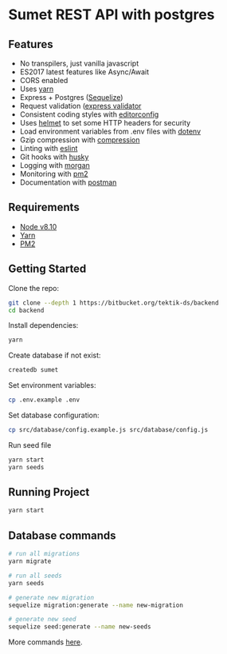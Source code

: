 # Sumet REST API with postgres

## Features

- No transpilers, just vanilla javascript
- ES2017 latest features like Async/Await
- CORS enabled
- Uses [yarn](https://yarnpkg.com)
- Express + Postgres ([Sequelize](http://docs.sequelizejs.com/))
- Request validation ([express validator](https://github.com/ctavan/express-validator)
- Consistent coding styles with [editorconfig](http://editorconfig.org)
- Uses [helmet](https://github.com/helmetjs/helmet) to set some HTTP headers for security
- Load environment variables from .env files with [dotenv](https://github.com/rolodato/dotenv-safe)
- Gzip compression with [compression](https://github.com/expressjs/compression)
- Linting with [eslint](http://eslint.org)
- Git hooks with [husky](https://github.com/typicode/husky)
- Logging with [morgan](https://github.com/expressjs/morgan)
- Monitoring with [pm2](https://github.com/Unitech/pm2)
- Documentation with [postman](https://postman.com)

## Requirements

- [Node v8.10](https://nodejs.org/en/download/current/)
- [Yarn](https://yarnpkg.com/en/docs/install)
- [PM2](http://pm2.keymetrics.io/)

## Getting Started

Clone the repo:

```bash
git clone --depth 1 https://bitbucket.org/tektik-ds/backend
cd backend
```

Install dependencies:

```bash
yarn
```

Create database if not exist: 

```bash
createdb sumet
```

Set environment variables:

```bash
cp .env.example .env
```

Set database configuration:

```bash
cp src/database/config.example.js src/database/config.js
```
Run seed file

```bash
yarn start 
yarn seeds
```

## Running Project

```bash
yarn start
```

## Database commands

```bash
# run all migrations
yarn migrate

# run all seeds
yarn seeds

# generate new migration
sequelize migration:generate --name new-migration

# generate new seed
sequelize seed:generate --name new-seeds
```

More commands [here](https://github.com/sequelize/cli).